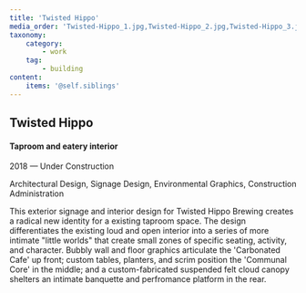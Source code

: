 ```yaml
---
title: 'Twisted Hippo'
media_order: 'Twisted-Hippo_1.jpg,Twisted-Hippo_2.jpg,Twisted-Hippo_3.jpg,Twisted-Hippo_4.jpg,Twisted-Hippo_5.jpg,Twisted-Hippo_6.jpg'
taxonomy:
    category:
        - work
    tag:
        - building
content:
    items: '@self.siblings'
---
```


## Twisted Hippo
#### Taproom and eatery interior

<span class="textcolor">2018 — Under Construction</span>

Architectural Design, Signage Design, Environmental Graphics, Construction Administration

This exterior signage and interior design for Twisted Hippo Brewing creates a radical new identity for a existing taproom space. The design differentiates the existing loud and open interior into a series of more intimate "little worlds" that create small zones of specific seating, activity, and character. Bubbly wall and floor graphics articulate the 'Carbonated Cafe' up front; custom tables, planters, and scrim position the 'Communal Core' in the middle; and a custom-fabricated suspended felt cloud canopy shelters an intimate banquette and perfromance platform in the rear.
